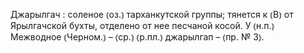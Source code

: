 ---
---

Джарылгач
: соленое ⦅оз.⦆ тарханкутской группы; тянется к ⦅В⦆ от Ярылгачской бухты, отделено от нее песчаной косой. У ⦅н.п.⦆ Межводное ⦅Черном.⦆ – ⦅ср.⦆ ⦅р.пл.⦆ джарылгап – ⦅пр. № 3⦆.
